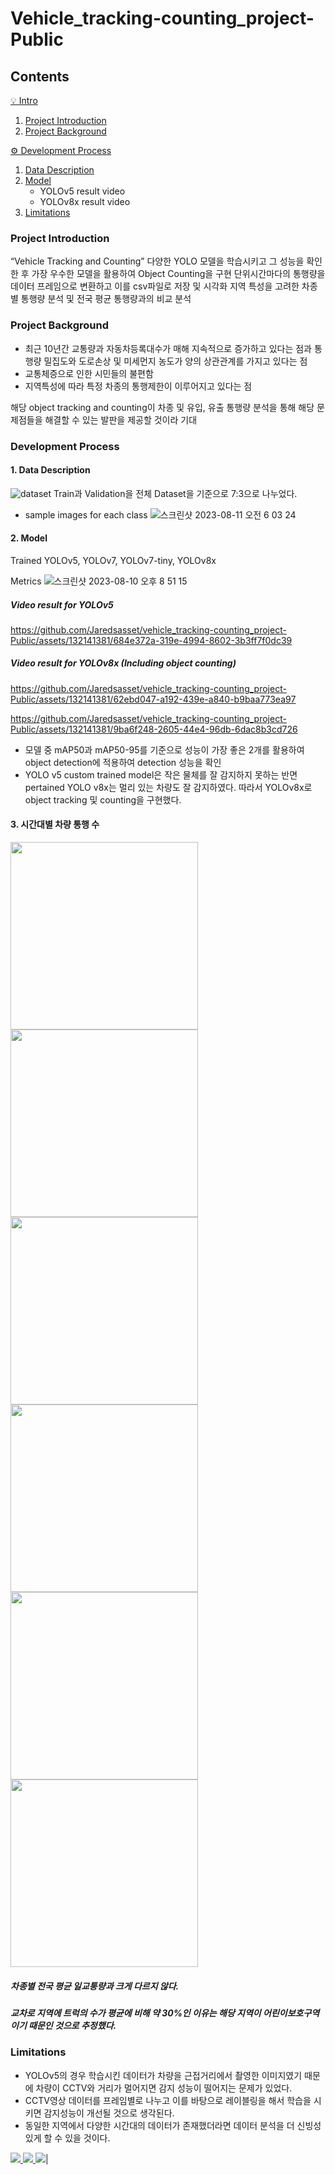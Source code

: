 # Vehicle_tracking-counting_project-Public

## Contents
[💡 Intro](#-introduction)
1. [Project Introduction](#1-Project-Introduction)
2. [Project Background](#2-Project-Background)

[⚙️ Development Process](#%EF%B8%8F-Development-Process)
1. [Data Description](#1-Data-Description)
2. [Model](#2-Model)
   - YOLOv5 result video
   - YOLOv8x result video
3. [Limitations](#3-Limitations)

### Project Introduction
“Vehicle Tracking and Counting”
다양한 YOLO 모델을 학습시키고 그 성능을 확인한 후 가장 우수한 모델을 활용하여 Object Counting을 구현 
단위시간마다의 통행량을 데이터 프레임으로 변환하고 이를 csv파일로 저장 및 시각화
지역 특성을 고려한 차종별 통행량 분석 및 전국 평균 통행량과의 비교 분석

### Project Background
- 최근 10년간 교통량과 자동차등록대수가 매해 지속적으로 증가하고 있다는 점과 통행량 밀집도와 도로손상 및 미세먼지 농도가 양의 상관관계를 가지고 있다는 점
- 교통체증으로 인한 시민들의 불편함
- 지역특성에 따라 특정 차종의 통행제한이 이루어지고 있다는 점
  
해당 object tracking and counting이 차종 및 유입, 유출 통행량 분석을 통해 해당 문제점들을 해결할 수 있는 발판을 제공할 것이라 기대


### Development Process

#### 1. Data Description
![dataset](https://github.com/Jaredsasset/vehicle_tracking-counting_project-Public/assets/132141381/44ace999-b42c-411d-9338-1421175aa0a7)
Train과 Validation을 전체 Dataset을 기준으로 7:3으로 나누었다.

- sample images for each class
![스크린샷 2023-08-11 오전 6 03 24](https://github.com/Jaredsasset/vehicle_tracking-counting_project-Public/assets/132141381/59f463cb-8ddf-4588-8cb2-6ce61f65eb88)
#### 2. Model
Trained YOLOv5, YOLOv7, YOLOv7-tiny, YOLOv8x

Metrics
![스크린샷 2023-08-10 오후 8 51 15](https://github.com/Jaredsasset/vehicle_tracking-counting_project-Public/assets/132141381/a0906d33-602b-4f3a-b0cc-136149c5905e)
##### Video result for YOLOv5

https://github.com/Jaredsasset/vehicle_tracking-counting_project-Public/assets/132141381/684e372a-319e-4994-8602-3b3ff7f0dc39

##### Video result for YOLOv8x (Including object counting)


https://github.com/Jaredsasset/vehicle_tracking-counting_project-Public/assets/132141381/62ebd047-a192-439e-a840-b9baa773ea97



https://github.com/Jaredsasset/vehicle_tracking-counting_project-Public/assets/132141381/9ba6f248-2605-44e4-96db-6dac8b3cd726
- 모델 중 mAP50과 mAP50-95를 기준으로 성능이 가장 좋은 2개를 활용하여 object detection에 적용하여 detection 성능을 확인
- YOLO v5 custom trained model은 작은 물체를 잘 감지하지 못하는 반면 pertained YOLO v8x는 멀리 있는 차량도 잘 감지하였다. 따라서 YOLOv8x로 object tracking 및 counting을 구현했다.
#### 3. 시간대별 차량 통행 수 
<img height = '300' src = 'https://github.com/Jaredsasset/vehicle_tracking-counting_project-Public/assets/132141381/4573de1e-267c-4583-9811-bfbee0580d47'>
<img height = '300' src = 'https://github.com/Jaredsasset/vehicle_tracking-counting_project-Public/assets/132141381/ceac4c29-5ed1-4025-8968-4d2dc4289845'>

<img height = '300' src = 'https://github.com/Jaredsasset/vehicle_tracking-counting_project-Public/assets/132141381/7e44d95d-3f8f-48e3-bc27-25884e94c543'>

<img height = '300' src = 'https://github.com/Jaredsasset/vehicle_tracking-counting_project-Public/assets/132141381/5b4e9580-d2b2-4986-992f-d1f3254c9b0b'>

<img height = '300' src = 'https://github.com/Jaredsasset/vehicle_tracking-counting_project-Public/assets/132141381/c82a33c9-ece1-4932-929f-bbd376d8b150'>

<img height = '300' src = 'https://github.com/Jaredsasset/vehicle_tracking-counting_project-Public/assets/132141381/4885424c-110f-4b3e-b7d8-c7dceb021daf'>

##### 차종별 전국 평균 일교통량과 크게 다르지 않다.
##### 교차로 지역에 트럭의 수가 평균에 비해 약 30%인 이유는 해당 지역이 어린이보호구역이기 때문인 것으로 추정했다.


### Limitations
- YOLOv5의 경우 학습시킨 데이터가 차량을 근접거리에서 촬영한 이미지였기 때문에 차량이 CCTV와 거리가 멀어지면 감지 성능이 떨어지는 문제가 있었다.
- CCTV영상 데이터를 프레임별로 나누고 이를 바탕으로 레이블링을 해서 학습을 시키면 감지성능이 개선될 것으로 생각된다.
- 동일한 지역에서 다양한 시간대의 데이터가 존재했더라면 데이터 분석을 더 신빙성 있게 할 수 있을 것이다.

<a href="https://github.com/Jaredsasset"><img src="https://img.shields.io/badge/GitHub-181717?style=flat-square&logo=GitHub&logoColor=white"/> <a href="https://velog.io/@fnrfn2"><img src="https://img.shields.io/badge/Blog-20C997?style=flat-square&logo=Velog&logoColor=white"/> <a href="mailto:fnffn2354@gmail.com"><img src="https://img.shields.io/badge/Mail-EA4335?style=flat-square&logo=Gmail&logoColor=white"/></a>|

















